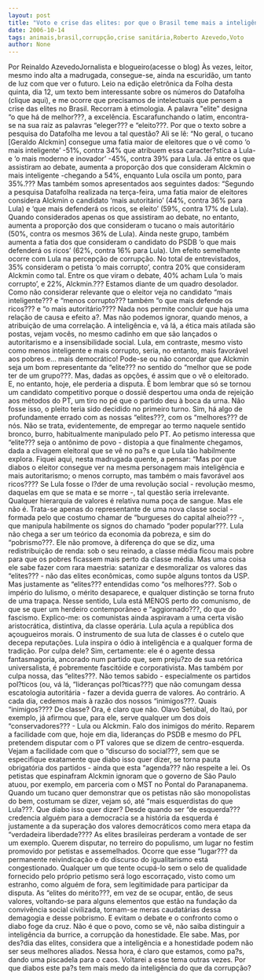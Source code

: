 ```yaml
---
layout: post
title: "Voto e crise das elites: por que o Brasil teme mais a inteligência do que a corrupção? (Reinaldo Azevedo)"
date: 2006-10-14
tags: animais,brasil,corrupção,crise sanitária,Roberto Azevedo,Voto
author: None
---
```

Por Reinaldo AzevedoJornalista e blogueiro(acesse o blog)
Às vezes, leitor, mesmo indo alta a madrugada, consegue-se, ainda na escuridão, um tanto de luz com que ver o futuro. Leio na edição eletrônica da Folha desta quinta, dia 12, um texto bem interessante sobre os números do Datafolha (clique aqui), e me ocorre que precisamos de intelectuais que pensem a crise das elites no Brasil. Recorram à etimologia. A palavra \"elite\" designa “o que há de melhor???, a excelência. Escarafunchando o latim, encontra-se na sua raiz as palavras “eleger??? e “eleito???.
Por que o texto sobre a pesquisa do Datafolha me levou a tal questão? Ali se lê: “No geral, o tucano [Geraldo Alckmin] consegue uma fatia maior de eleitores que o vê como ‘o mais inteligente’ -51%, contra 34% que atribuem essa caracter?stica a Lula- e ‘o mais moderno e inovador’ -45%, contra 39% para Lula. Já entre os que assistiram ao debate, aumenta a proporção dos que consideram Alckmin o mais inteligente -chegando a 54%, enquanto Lula oscila um ponto, para 35%.???
Mas também somos apresentados aos seguintes dados: “Segundo a pesquisa Datafolha realizada na terça-feira, uma fatia maior de eleitores considera Alckmin o candidato ‘mais autoritário’ (44%, contra 36% para Lula) e ‘que mais defenderá os ricos, se eleito’ (59%, contra 17% de Lula). Quando considerados apenas os que assistiram ao debate, no entanto, aumenta a proporção dos que consideram o tucano o mais autoritário (50%, contra os mesmos 36% de Lula). Ainda neste grupo, também aumenta a fatia dos que consideram o candidato do PSDB ‘o que mais defenderá os ricos’ (62%, contra 16% para Lula). Um efeito semelhante ocorre com Lula na percepção de corrupção. No total de entrevistados, 35% consideram o petista ‘o mais corrupto’,
 contra 20% que consideram Alckmin como tal. Entre os que viram o debate, 40% acham Lula ‘o mais corrupto’, e 22%, Alckmin.???
Estamos diante de um quadro desolador. Como não considerar relevante que o eleitor veja no candidato “mais inteligente??? e “menos corrupto??? também “o que mais defende os ricos??? e “o mais autoritário???? Nada nos permite concluir que haja uma relação de causa e efeito a?. Mas não podemos ignorar, quando menos, a atribuição de uma correlação. A inteligência e, vá lá, a ética mais atilada são postas, vejam vocês, no mesmo cadinho em que são lançados o autoritarismo e a insensibilidade social. Lula, em contraste, mesmo visto como menos inteligente e mais corrupto, seria, no entanto, mais favorável aos pobres e... mais democrático!
Pode-se ou não concordar que Alckmin seja um bom representante da “elite??? no sentido do “melhor que se pode ter de um grupo???. Mas, dadas as opções, é assim que o vê o eleitorado. E, no entanto, hoje, ele perderia a disputa. É bom lembrar que só se tornou um candidato competitivo porque o dossiê despertou uma onda de rejeição aos métodos do PT, um tiro no pé que o partido deu à boca da urna. Não fosse isso, o pleito teria sido decidido no primeiro turno. Sim, há algo de profundamente errado com as nossas “elites???, com os “melhores??? de nós. Não se trata, evidentemente, de empregar ao termo naquele sentido bronco, burro, habitualmente manipulado pelo PT. Ao petismo interessa que “elite??? seja o antônimo de povo - distopia a que finalmente chegamos, dada a clivagem eleitoral que se vê no pa?s e que Lula tão habilmente explora.
Fiquei aqui, nesta madrugada quente, a pensar: “Mas por que diabos o eleitor consegue ver na mesma personagem mais inteligência e mais autoritarismo; o menos corrupto, mas também o mais favorável aos ricos???? Se Lula fosse o l?der de uma revolução social - revolução mesmo, daquelas em que se mata e se morre -, tal questão seria irrelevante. Qualquer hierarquia de valores é relativa numa poça de sangue. Mas ele não é. Trata-se apenas do representante de uma nova classe social - formada pelo que costumo chamar de “burgueses do capital alheio??? -, que manipula habilmente os signos do chamado “poder popular???. Lula não chega a ser um teórico da economia da pobreza, e sim do “pobrismo???. Ele não promove, à diferença do que se diz, uma redistribuição de renda: sob o seu reinado, a classe média ficou mais pobre para que os pobres ficassem mais perto da classe média.
Mas uma coisa ele sabe fazer com rara maestria: satanizar e desmoralizar os valores das “elites??? - não das elites econômicas, como supõe alguns tontos da USP. Mas justamente as “elites??? entendidas como “os melhores???. Sob o império do lulismo, o mérito desaparece, e qualquer distinção se torna fruto de uma trapaça. Nesse sentido, Lula está MENOS perto do comunismo, de que se quer um herdeiro contemporâneo e “aggiornado???, do que do fascismo. Explico-me: os comunistas ainda aspiravam a uma certa visão aristocrática, distintiva, da classe operária. Lula açula a república dos açougueiros morais. O instrumento de sua luta de classes é o cutelo que decepa reputações. Lula inspira o ódio à inteligência e a qualquer forma de tradição.
Por culpa dele? Sim, certamente: ele é o agente dessa fantasmagoria, ancorado num partido que, sem preju?zo de sua retórica universalista, é pobremente fascitóide e corporativista. Mas também por culpa nossa, das “elites???. Não temos sabido - especialmente os partidos pol?ticos (ou, vá lá, “lideranças pol?ticas???) que não comungam dessa escatologia autoritária - fazer a devida guerra de valores. Ao contrário. A cada dia, cedemos mais à razão dos nossos “inimigos???. Quais “inimigos???? De classe? Ora, é claro que não. Olavo Setúbal, do Itaú, por exemplo, já afirmou que, para ele, serve qualquer um dos dois “conservadores??? - Lula ou Alckmin. Falo dos inimigos do mérito.
Reparem a facilidade com que, hoje em dia, lideranças do PSDB e mesmo do PFL pretendem disputar com o PT valores que se dizem de centro-esquerda. Vejam a facilidade com que o “discurso do social???, sem que se especifique exatamente que diabo isso quer dizer, se torna pauta obrigatória dos partidos - ainda que esta “agenda??? não respeite a lei. Os petistas que espinafram Alckmin ignoram que o governo de São Paulo atuou, por exemplo, em parceria com o MST no Pontal do Paranapanema. Quando um tucano quer demonstrar que os petistas não são monopolistas do bem, costumam se dizer, vejam só, até “mais esquerdistas do que Lula???. Que diabo isso quer dizer? Desde quando ser “de esquerda??? credencia alguém para a democracia se a história da esquerda é justamente a da superação dos valores democráticos como mera etapa da “verdadeira liberdade???? As elites brasileiras perderam a vontade de ser um exemplo. Querem disputar, no terreiro do populismo, um lugar no festim promovido por petistas e assemelhados.
Ocorre que esse “lugar??? da permanente reivindicação e do discurso do igualitarismo está congestionado. Qualquer um que tente ocupá-lo sem o selo de qualidade fornecido pelo próprio petismo será logo escorraçado, visto como um estranho, como alguém de fora, sem legitimidade para participar da disputa. As “elites do mérito???, em vez de se ocupar, então, de seus valores, voltando-se para alguns elementos que estão na fundação da convivência social civilizada, tornam-se meras caudatárias dessa demagogia e desse pobrismo. E evitam o debate e o confronto como o diabo foge da cruz.
Não é que o povo, como se vê, não saiba distinguir a inteligência da burrice, a corrupção da honestidade. Ele sabe. Mas, por des?dia das elites, considera que a inteligência e a honestidade podem não ser seus melhores aliados. Nessa hora, é claro que estamos, como pa?s, dando uma piscadela para o caos. Voltarei a esse tema outras vezes. Por que diabos este pa?s tem mais medo da inteligência do que da corrupção? 